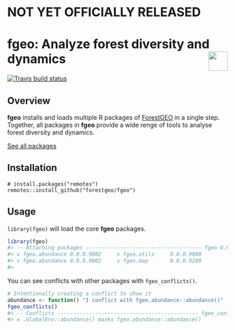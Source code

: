 
<!-- README.md is generated from README.Rmd. Please edit that file -->
NOT YET OFFICIALLY RELEASED
===========================

fgeo: Analyze forest diversity and dynamics <img src="https://i.imgur.com/39pvr4n.png" align="right" height=44 />
=================================================================================================================

[![Travis build status](https://travis-ci.org/forestgeo/fgeo.svg?branch=master)](https://travis-ci.org/forestgeo/fgeo)

Overview
--------

**fgeo** installs and loads multiple R packages of [ForestGEO](http://www.forestgeo.si.edu/) in a single step. Together, all packages in **fgeo** provide a wide renge of tools to analyse forest diversity and dynamics.

[See all packages](https://forestgeo.github.io/fgeo/reference/index.html)

Installation
------------

    # install.packages("remotes")
    remotes::install_github("forestgeo/fgeo")

Usage
-----

`library(fgeo)` will load the core **fgeo** packages.

``` r
library(fgeo)
#> -- Attaching packages ------------------------------------- fgeo 0.0.0.9000 --
#> v fgeo.abundance 0.0.0.9002     v fgeo.utils     0.0.0.9000
#> v fgeo.abundance 0.0.0.9002     v fgeo.map       0.0.0.9200
#> 
```

You can see conflicts with other packages with `fgeo_conflicts()`.

``` r
# Intentionally creating a conflict to show it
abundance <- function() "I conflict with fgeo.abundance::abundance()"
fgeo_conflicts()
#> -- Conflicts --------------------------------------------- fgeo_conflicts() --
#> x .GlobalEnv::abundance() masks fgeo.abundance::abundance()
```
